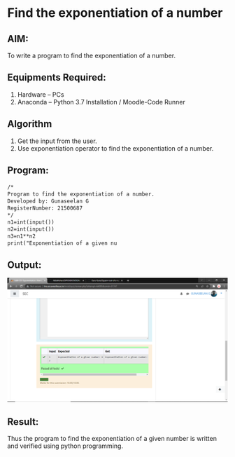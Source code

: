 # Find the exponentiation of a number

## AIM:
To write a program to find the exponentiation of a number.

## Equipments Required:
1. Hardware – PCs
2. Anaconda – Python 3.7 Installation / Moodle-Code Runner

## Algorithm
1. Get the input from the user.
2. Use exponentiation operator to find the exponentiation of a number.

## Program:
```
/*
Program to find the exponentiation of a number.
Developed by: Gunaseelan G
RegisterNumber: 21500687
*/
n1=int(input())
n2=int(input())
n3=n1**n2
print("Exponentiation of a given nu
```

## Output:
![exponentiation of a number](output.png)


## Result:
Thus the program to find the exponentiation of a given number is written and verified using python programming.
